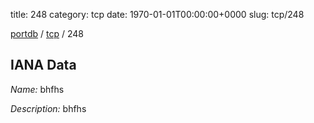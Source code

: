 title: 248
category: tcp
date: 1970-01-01T00:00:00+0000
slug: tcp/248

[portdb](/) / [tcp](/category/tcp.html) / 248


## IANA Data

_Name:_ bhfhs

_Description:_ bhfhs

